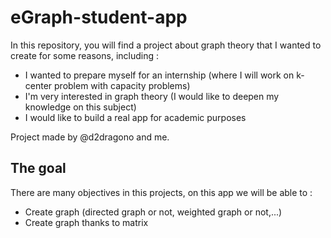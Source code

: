 # eGraph-student-app

In this repository, you will find a project about graph theory that I wanted to create for some reasons, including :
  - I wanted to prepare myself for an internship (where I will work on k-center problem with capacity problems)
  - I'm very interested in graph theory (I would like to deepen my knowledge on this subject) 
  - I would like to build a real app for academic purposes
  
Project made by @d2dragono and me.


## The goal

There are many objectives in this projects, on this app we will be able to :
  - Create graph (directed graph or not, weighted graph or not,...)
  - Create graph thanks to matrix
